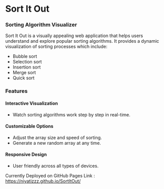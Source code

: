 # Sort It Out
### Sorting Algorithm Visualizer

Sort It Out is a visually appealing web application that helps users understand and explore popular sorting algorithms. It provides a dynamic visualization of sorting processes which include:

- Bubble sort
- Selection sort
- Insertion sort
- Merge sort
- Quick sort

### Features

#### Interactive Visualization
- Watch sorting algorithms work step by step in real-time.
#### Customizable Options
- Adjust the array size and speed of sorting.
- Generate a new random array at any time.
#### Responsive Design
- User friendly across all types of devices.

Currently Deployed on GitHub Pages
Link : https://niyatizzz.github.io/SortItOut/

